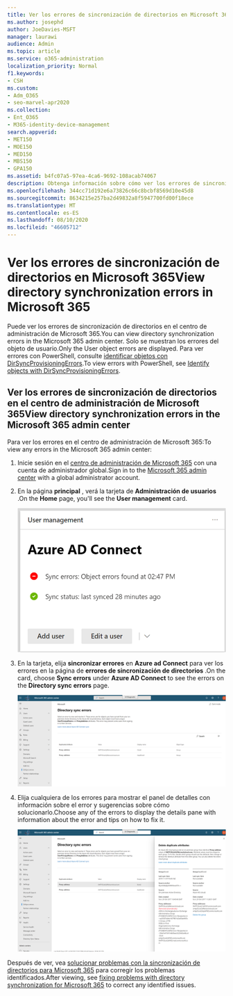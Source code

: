 ```yaml
---
title: Ver los errores de sincronización de directorios en Microsoft 365
ms.author: josephd
author: JoeDavies-MSFT
manager: laurawi
audience: Admin
ms.topic: article
ms.service: o365-administration
localization_priority: Normal
f1.keywords:
- CSH
ms.custom:
- Adm_O365
- seo-marvel-apr2020
ms.collection:
- Ent_O365
- M365-identity-device-management
search.appverid:
- MET150
- MOE150
- MED150
- MBS150
- GPA150
ms.assetid: b4fc07a5-97ea-4ca6-9692-108acab74067
description: Obtenga información sobre cómo ver los errores de sincronización de directorios y posibles soluciones en el centro de administración de Microsoft 365.
ms.openlocfilehash: 344cc71d192e6a73826c66c8bcbf8569d10e45d8
ms.sourcegitcommit: 8634215e257ba2d49832a8f5947700fd00f18ece
ms.translationtype: MT
ms.contentlocale: es-ES
ms.lasthandoff: 08/10/2020
ms.locfileid: "46605712"
---
```

# <a name="view-directory-synchronization-errors-in-microsoft-365"></a><span data-ttu-id="591cc-103">Ver los errores de sincronización de directorios en Microsoft 365</span><span class="sxs-lookup"><span data-stu-id="591cc-103">View directory synchronization errors in Microsoft 365</span></span>

<span data-ttu-id="591cc-104">Puede ver los errores de sincronización de directorios en el centro de administración de Microsoft 365.</span><span class="sxs-lookup"><span data-stu-id="591cc-104">You can view directory synchronization errors in the Microsoft 365 admin center.</span></span> <span data-ttu-id="591cc-105">Solo se muestran los errores del objeto de usuario.</span><span class="sxs-lookup"><span data-stu-id="591cc-105">Only the User object errors are displayed.</span></span> <span data-ttu-id="591cc-106">Para ver errores con PowerShell, consulte [identificar objetos con DirSyncProvisioningErrors](https://docs.microsoft.com/azure/active-directory/hybrid/how-to-connect-syncservice-duplicate-attribute-resiliency).</span><span class="sxs-lookup"><span data-stu-id="591cc-106">To view errors with PowerShell, see [Identify objects with DirSyncProvisioningErrors](https://docs.microsoft.com/azure/active-directory/hybrid/how-to-connect-syncservice-duplicate-attribute-resiliency).</span></span>

## <a name="view-directory-synchronization-errors-in-the-microsoft-365-admin-center"></a><span data-ttu-id="591cc-107">Ver los errores de sincronización de directorios en el centro de administración de Microsoft 365</span><span class="sxs-lookup"><span data-stu-id="591cc-107">View directory synchronization errors in the Microsoft 365 admin center</span></span>

<span data-ttu-id="591cc-108">Para ver los errores en el centro de administración de Microsoft 365:</span><span class="sxs-lookup"><span data-stu-id="591cc-108">To view any errors in the Microsoft 365 admin center:</span></span>
  
1. <span data-ttu-id="591cc-109">Inicie sesión en el [centro de administración de Microsoft 365](https://admin.microsoft.com) con una cuenta de administrador global.</span><span class="sxs-lookup"><span data-stu-id="591cc-109">Sign in to the [Microsoft 365 admin center](https://admin.microsoft.com) with a global administrator account.</span></span> 
    
2. <span data-ttu-id="591cc-110">En la página **principal** , verá la tarjeta de **Administración de usuarios** .</span><span class="sxs-lookup"><span data-stu-id="591cc-110">On the **Home** page, you'll see the **User management** card.</span></span> 
    
    ![La tarjeta de administración de usuarios en el centro de administración de Microsoft 365](media/060006e9-de61-49d5-8979-e77cda198e71.png)
  
3. <span data-ttu-id="591cc-112">En la tarjeta, elija **sincronizar errores** en **Azure ad Connect** para ver los errores en la página de **errores de sincronización de directorios** .</span><span class="sxs-lookup"><span data-stu-id="591cc-112">On the card, choose **Sync errors** under **Azure AD Connect** to see the errors on the **Directory sync errors** page.</span></span>   
    
    ![Un ejemplo de la página de errores de sincronización de directorios](media/882094a3-80d3-4aae-b90b-78b27047974c.png)

4. <span data-ttu-id="591cc-114">Elija cualquiera de los errores para mostrar el panel de detalles con información sobre el error y sugerencias sobre cómo solucionarlo.</span><span class="sxs-lookup"><span data-stu-id="591cc-114">Choose any of the errors to display the details pane with information about the error and tips on how to fix it.</span></span>

   ![Ejemplo de los detalles de un error de sincronización de directorios](media/a6e302d4-6be7-4e3a-b4b5-81c5a2c02952.png)
  
<span data-ttu-id="591cc-116">Después de ver, vea [solucionar problemas con la sincronización de directorios para Microsoft 365](fix-problems-with-directory-synchronization.md) para corregir los problemas identificados.</span><span class="sxs-lookup"><span data-stu-id="591cc-116">After viewing, see [fixing problems with directory synchronization for Microsoft 365](fix-problems-with-directory-synchronization.md) to correct any identified issues.</span></span>

